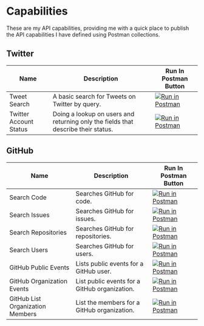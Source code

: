 # Capabilities
These are my API capabilities, providing me with a quick place to publish the API capabilities I have defined using Postman collections.

## Twitter

| Name          | Description  | Run In Postman Button  |
| ------------- | ------------ | -------------- |
| Tweet Search | A basic search for Tweets on Twitter by query. | [![Run in Postman](https://run.pstmn.io/button.svg)](https://app.getpostman.com/run-collection/4e1e1215a622cee90d3a) |
| Twitter Account Status | Doing a lookup on users and returning only the fields that describe their status.  | [![Run in Postman](https://run.pstmn.io/button.svg)](https://app.getpostman.com/run-collection/0de9bb0fdacd6b8f1e74) |

## GitHub

| Name          | Description  | Run In Postman Button  |
| ------------- | ------------ | -------------- |
| Search Code | Searches GitHub for code. | [![Run in Postman](https://run.pstmn.io/button.svg)](https://app.getpostman.com/run-collection/4f512e70fb83da7f081a) |
| Search Issues | Searches GitHub for issues. | [![Run in Postman](https://run.pstmn.io/button.svg)](https://app.getpostman.com/run-collection/dc73414dd9d96f82f5bc) |
| Search Repositories | Searches GitHub for repositories. | [![Run in Postman](https://run.pstmn.io/button.svg)](https://app.getpostman.com/run-collection/b0d83354ba4c8274d3f9) |
| Search Users | Searches GitHub for users. | [![Run in Postman](https://run.pstmn.io/button.svg)](https://app.getpostman.com/run-collection/8672372adc904d3e8852) |
| GitHub Public Events | Lists public events for a GitHub user. | [![Run in Postman](https://run.pstmn.io/button.svg)](https://app.getpostman.com/run-collection/0285c60b5c5ae16653f1) |
| GitHub Organization Events | List public events for a GitHub organization. | [![Run in Postman](https://run.pstmn.io/button.svg)](https://app.getpostman.com/run-collection/f84e4ce2bcd1e5bca235) |
| GitHub List Organization Members | List the members for a GitHub organization. | [![Run in Postman](https://run.pstmn.io/button.svg)](https://app.getpostman.com/run-collection/0285c60b5c5ae16653f1) |
